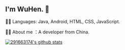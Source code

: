 ## I'm WuHen. 👋

👨‍💻 Languages: Java, Android, HTML, CSS, JavaScript.

👨‍🎓 About me ：A developer from China.
<!--
**291663174/291663174** is a ✨ _special_ ✨ repository because its `README.md` (this file) appears on your GitHub profile.

Here are some ideas to get you started:

- 🔭 I’m currently working on ...
- 🌱 I’m currently learning ...
- 👯 I’m looking to collaborate on ...
- 🤔 I’m looking for help with ...
- 💬 Ask me about ...
- 📫 How to reach me: ...
- 😄 Pronouns: ...
- ⚡ Fun fact: ...
--[![Anurag's github stats](https://github-readme-stats.vercel.app/api?username=291663174)](https://github.com/anuraghazra/github-readme-stats)
-->
[![291663174's github stats](https://github-readme-stats.vercel.app/api?username=291663174&show_icons=true&theme=radical)](https://github.com/291663174)
